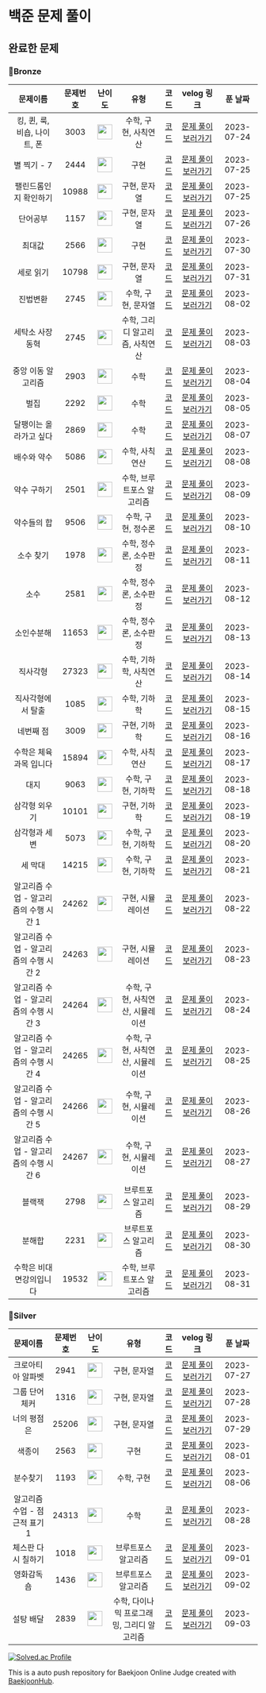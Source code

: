  백준 문제 풀이
=============

완료한 문제
------------

### 🥉Bronze

|문제이름|문제번호|난이도|유형|코드|velog 링크|푼 날짜|
|:------:|:---:|:---:|:---:|:---:|:---:|:---:|
|킹, 퀸, 룩, 비숍, 나이트, 폰 |3003 |<img src="https://d2gd6pc034wcta.cloudfront.net/tier/1.svg" width="30" height="30"> |수학, 구현, 사칙연산 |[코드](https://github.com/mingyo0125/BaekJoon/blob/main/%EB%B0%B1%EC%A4%80/Bronze/3003.%E2%80%85%ED%82%B9%EF%BC%8C%E2%80%85%ED%80%B8%EF%BC%8C%E2%80%85%EB%A3%A9%EF%BC%8C%E2%80%85%EB%B9%84%EC%88%8D%EF%BC%8C%E2%80%85%EB%82%98%EC%9D%B4%ED%8A%B8%EF%BC%8C%E2%80%85%ED%8F%B0/%ED%82%B9%EF%BC%8C%E2%80%85%ED%80%B8%EF%BC%8C%E2%80%85%EB%A3%A9%EF%BC%8C%E2%80%85%EB%B9%84%EC%88%8D%EF%BC%8C%E2%80%85%EB%82%98%EC%9D%B4%ED%8A%B8%EF%BC%8C%E2%80%85%ED%8F%B0.cc)|[문제 풀이 보러가기](https://velog.io/@mingyo0125/%EB%B0%B1%EC%A4%80-3003-%ED%82%B9%ED%80%B8%EB%A3%A9%EB%B9%84%EC%88%8D%EB%82%98%EC%9D%B4%ED%8A%B8%ED%8F%B0) |2023-07-24|
|별 찍기 - 7 |2444 |<img src="https://d2gd6pc034wcta.cloudfront.net/tier/3.svg" width="30" height="30"> |구현 |[코드](https://github.com/mingyo0125/BaekJoon/blob/main/%EB%B0%B1%EC%A4%80/Bronze/2444.%E2%80%85%EB%B3%84%E2%80%85%EC%B0%8D%EA%B8%B0%E2%80%85%EF%BC%8D%E2%80%857/%EB%B3%84%E2%80%85%EC%B0%8D%EA%B8%B0%E2%80%85%EF%BC%8D%E2%80%857.cc)|[문제 풀이 보러가기](https://velog.io/@mingyo0125/%EB%B0%B1%EC%A4%80-2444-%EB%B3%84-%EC%B0%8D%EA%B8%B0-7) |2023-07-25|
|팰린드롬인지 확인하기 |10988 |<img src="https://d2gd6pc034wcta.cloudfront.net/tier/4.svg" width="30" height="30"> |구현, 문자열 |[코드](https://github.com/mingyo0125/BaekJoon/blob/main/%EB%B0%B1%EC%A4%80/Bronze/10988.%E2%80%85%ED%8C%B0%EB%A6%B0%EB%93%9C%EB%A1%AC%EC%9D%B8%EC%A7%80%E2%80%85%ED%99%95%EC%9D%B8%ED%95%98%EA%B8%B0/%ED%8C%B0%EB%A6%B0%EB%93%9C%EB%A1%AC%EC%9D%B8%EC%A7%80%E2%80%85%ED%99%95%EC%9D%B8%ED%95%98%EA%B8%B0.cc)|[문제 풀이 보러가기](https://velog.io/@mingyo0125/%EB%B0%B1%EC%A4%80-10988-%ED%8C%B0%EB%A6%B0%EB%93%9C%EB%A1%AC%EC%9D%B8%EC%A7%80-%ED%99%95%EC%9D%B8%ED%95%98%EA%B8%B0) |2023-07-25|
|단어공부 |1157 |<img src="https://d2gd6pc034wcta.cloudfront.net/tier/5.svg" width="30" height="30"> |구현, 문자열 |[코드](https://github.com/mingyo0125/BaekJoon/blob/main/%EB%B0%B1%EC%A4%80/Bronze/1157.%E2%80%85%EB%8B%A8%EC%96%B4%E2%80%85%EA%B3%B5%EB%B6%80/%EB%8B%A8%EC%96%B4%E2%80%85%EA%B3%B5%EB%B6%80.cc)|[문제 풀이 보러가기](https://velog.io/@mingyo0125/%EB%B0%B1%EC%A4%80-1157-%EB%8B%A8%EC%96%B4%EA%B3%B5%EB%B6%80) |2023-07-26|
|최대값 |2566 |<img src="https://d2gd6pc034wcta.cloudfront.net/tier/3.svg" width="30" height="30"> |구현 |[코드](https://github.com/mingyo0125/Algorithms/blob/main/%EB%B0%B1%EC%A4%80/Bronze/2566.%E2%80%85%EC%B5%9C%EB%8C%93%EA%B0%92/%EC%B5%9C%EB%8C%93%EA%B0%92.cc)|[문제 풀이 보러가기](https://velog.io/@mingyo0125/%EB%B0%B1%EC%A4%80-2566-%EC%B5%9C%EB%8C%80%EA%B0%92) |2023-07-30|
|세로 읽기 |10798 |<img src="https://d2gd6pc034wcta.cloudfront.net/tier/5.svg" width="30" height="30"> |구현, 문자열 |[코드](https://github.com/mingyo0125/Algorithms/blob/main/%EB%B0%B1%EC%A4%80/Bronze/10798.%E2%80%85%EC%84%B8%EB%A1%9C%EC%9D%BD%EA%B8%B0/%EC%84%B8%EB%A1%9C%EC%9D%BD%EA%B8%B0.cc)|[문제 풀이 보러가기](https://velog.io/@mingyo0125/%EB%B0%B1%EC%A4%80-10798-%EC%84%B8%EB%A1%9C-%EC%9D%BD%EA%B8%B0) |2023-07-31|
|진법변환 |2745 |<img src="https://d2gd6pc034wcta.cloudfront.net/tier/4.svg" width="30" height="30"> |수학, 구현, 문자열 |[코드](https://github.com/mingyo0125/Algorithms/blob/main/%EB%B0%B1%EC%A4%80/Bronze/2745.%E2%80%85%EC%A7%84%EB%B2%95%E2%80%85%EB%B3%80%ED%99%98/%EC%A7%84%EB%B2%95%E2%80%85%EB%B3%80%ED%99%98.cc)|[문제 풀이 보러가기](https://velog.io/@mingyo0125/%EB%B0%B1%EC%A4%80-2745-%EC%A7%84%EB%B2%95-%EB%B3%80%ED%99%98) |2023-08-02|
|세탁소 사장 동혁 |2745 |<img src="https://d2gd6pc034wcta.cloudfront.net/tier/3.svg" width="30" height="30"> |수학, 그리디 알고리즘, 사칙연산 |[코드](https://github.com/mingyo0125/Algorithms/blob/main/%EB%B0%B1%EC%A4%80/Bronze/2720.%E2%80%85%EC%84%B8%ED%83%81%EC%86%8C%E2%80%85%EC%82%AC%EC%9E%A5%E2%80%85%EB%8F%99%ED%98%81/%EC%84%B8%ED%83%81%EC%86%8C%E2%80%85%EC%82%AC%EC%9E%A5%E2%80%85%EB%8F%99%ED%98%81.cc)|[문제 풀이 보러가기](https://velog.io/@mingyo0125/%EB%B0%B1%EC%A4%80-2720-%EC%84%B8%ED%83%81%EC%86%8C-%EC%82%AC%EC%9E%A5-%EB%8F%99%ED%98%81) |2023-08-03|
|중앙 이동 알고리즘 |2903 |<img src="https://d2gd6pc034wcta.cloudfront.net/tier/3.svg" width="30" height="30"> |수학 |[코드](https://github.com/mingyo0125/Algorithms/blob/main/%EB%B0%B1%EC%A4%80/Bronze/2903.%E2%80%85%EC%A4%91%EC%95%99%E2%80%85%EC%9D%B4%EB%8F%99%E2%80%85%EC%95%8C%EA%B3%A0%EB%A6%AC%EC%A6%98/%EC%A4%91%EC%95%99%E2%80%85%EC%9D%B4%EB%8F%99%E2%80%85%EC%95%8C%EA%B3%A0%EB%A6%AC%EC%A6%98.cc)|[문제 풀이 보러가기](https://velog.io/@mingyo0125/%EB%B0%B1%EC%A4%80-2903-%EC%A4%91%EC%95%99-%EC%9D%B4%EB%8F%99-%EC%95%8C%EA%B3%A0%EB%A6%AC%EC%A6%98) |2023-08-04|
|벌집 |2292 |<img src="https://d2gd6pc034wcta.cloudfront.net/tier/4.svg" width="30" height="30"> |수학 |[코드](https://github.com/mingyo0125/Algorithms/blob/main/%EB%B0%B1%EC%A4%80/Bronze/2292.%E2%80%85%EB%B2%8C%EC%A7%91/%EB%B2%8C%EC%A7%91.cc)|[문제 풀이 보러가기](https://velog.io/@mingyo0125/%EB%B0%B1%EC%A4%80-2292-%EB%B2%8C%EC%A7%91) |2023-08-05|
|달팽이는 올라가고 싶다 |2869 |<img src="https://d2gd6pc034wcta.cloudfront.net/tier/5.svg" width="30" height="30"> |수학 |[코드](https://github.com/mingyo0125/Algorithms/blob/main/%EB%B0%B1%EC%A4%80/Bronze/2869.%E2%80%85%EB%8B%AC%ED%8C%BD%EC%9D%B4%EB%8A%94%E2%80%85%EC%98%AC%EB%9D%BC%EA%B0%80%EA%B3%A0%E2%80%85%EC%8B%B6%EB%8B%A4/%EB%8B%AC%ED%8C%BD%EC%9D%B4%EB%8A%94%E2%80%85%EC%98%AC%EB%9D%BC%EA%B0%80%EA%B3%A0%E2%80%85%EC%8B%B6%EB%8B%A4.cc)|[문제 풀이 보러가기](https://velog.io/@mingyo0125/%EB%B0%B1%EC%A4%80-2869-%EB%8B%AC%ED%8C%BD%EC%9D%B4%EB%8A%94-%EC%98%AC%EB%9D%BC%EA%B0%80%EA%B3%A0-%EC%8B%B6%EB%8B%A4) |2023-08-07|
|배수와 약수 |5086 |<img src="https://d2gd6pc034wcta.cloudfront.net/tier/3.svg" width="30" height="30"> |수학, 사칙연산 |[코드](https://github.com/mingyo0125/Algorithms/blob/main/%EB%B0%B1%EC%A4%80/Bronze/5086.%E2%80%85%EB%B0%B0%EC%88%98%EC%99%80%E2%80%85%EC%95%BD%EC%88%98/%EB%B0%B0%EC%88%98%EC%99%80%E2%80%85%EC%95%BD%EC%88%98.cc)|[문제 풀이 보러가기](https://velog.io/@mingyo0125/%EB%B0%B1%EC%A4%80-5086-%EB%B0%B0%EC%88%98%EC%99%80-%EC%95%BD%EC%88%98) |2023-08-08
|약수 구하기 |2501 |<img src="https://d2gd6pc034wcta.cloudfront.net/tier/3.svg" width="30" height="30"> |수학, 브루트포스 알고리즘 |[코드](https://github.com/mingyo0125/Algorithms/blob/main/%EB%B0%B1%EC%A4%80/Bronze/2501.%E2%80%85%EC%95%BD%EC%88%98%E2%80%85%EA%B5%AC%ED%95%98%EA%B8%B0/%EC%95%BD%EC%88%98%E2%80%85%EA%B5%AC%ED%95%98%EA%B8%B0.cc)|[문제 풀이 보러가기](https://velog.io/@mingyo0125/%EB%B0%B1%EC%A4%80-2501-%EC%95%BD%EC%88%98-%EA%B5%AC%ED%95%98%EA%B8%B0) |2023-08-09
|약수들의 합 |9506 |<img src="https://d2gd6pc034wcta.cloudfront.net/tier/5.svg" width="30" height="30"> |수학, 구현, 정수론 |[코드](https://github.com/mingyo0125/Algorithms/blob/main/%EB%B0%B1%EC%A4%80/Bronze/9506.%E2%80%85%EC%95%BD%EC%88%98%EB%93%A4%EC%9D%98%E2%80%85%ED%95%A9/%EC%95%BD%EC%88%98%EB%93%A4%EC%9D%98%E2%80%85%ED%95%A9.cc)|[문제 풀이 보러가기](https://velog.io/@mingyo0125/%EB%B0%B1%EC%A4%80-9506-%EC%95%BD%EC%88%98%EB%93%A4%EC%9D%98-%ED%95%A9) |2023-08-10
|소수 찾기 |1978 |<img src="https://d2gd6pc034wcta.cloudfront.net/tier/4.svg" width="30" height="30"> |수학, 정수론, 소수판정 |[코드](https://github.com/mingyo0125/Algorithms/blob/main/%EB%B0%B1%EC%A4%80/Bronze/1978.%E2%80%85%EC%86%8C%EC%88%98%E2%80%85%EC%B0%BE%EA%B8%B0/%EC%86%8C%EC%88%98%E2%80%85%EC%B0%BE%EA%B8%B0.cc)|[문제 풀이 보러가기](https://velog.io/@mingyo0125/%EB%B0%B1%EC%A4%80-1978-%EC%86%8C%EC%88%98-%EC%B0%BE%EA%B8%B0) |2023-08-11
|소수 |2581 |<img src="https://d2gd6pc034wcta.cloudfront.net/tier/4.svg" width="30" height="30"> |수학, 정수론, 소수판정 |[코드](https://github.com/mingyo0125/Algorithms/blob/main/%EB%B0%B1%EC%A4%80/Bronze/2581.%E2%80%85%EC%86%8C%EC%88%98/%EC%86%8C%EC%88%98.cc)|[문제 풀이 보러가기](https://velog.io/@mingyo0125/%EB%B0%B1%EC%A4%80-2581-%EC%86%8C%EC%88%98) |2023-08-12
|소인수분해 |11653 |<img src="https://d2gd6pc034wcta.cloudfront.net/tier/5.svg" width="30" height="30"> |수학, 정수론, 소수판정 |[코드](https://github.com/mingyo0125/Algorithms/blob/main/%EB%B0%B1%EC%A4%80/Bronze/11653.%E2%80%85%EC%86%8C%EC%9D%B8%EC%88%98%EB%B6%84%ED%95%B4/%EC%86%8C%EC%9D%B8%EC%88%98%EB%B6%84%ED%95%B4.cc)|[문제 풀이 보러가기](https://velog.io/@mingyo0125/%EB%B0%B1%EC%A4%80-11653-%EC%86%8C%EC%9D%B8%EC%88%98-%EB%B6%84%ED%95%B4) |2023-08-13
|직사각형 |27323 |<img src="https://d2gd6pc034wcta.cloudfront.net/tier/1.svg" width="30" height="30"> |수학, 기하학, 사칙연산 |[코드](https://github.com/mingyo0125/Algorithms/blob/main/%EB%B0%B1%EC%A4%80/Bronze/27323.%E2%80%85%EC%A7%81%EC%82%AC%EA%B0%81%ED%98%95/%EC%A7%81%EC%82%AC%EA%B0%81%ED%98%95.cc)|[문제 풀이 보러가기](https://velog.io/@mingyo0125/%EB%B0%B1%EC%A4%80-27323-%EC%A7%81%EC%82%AC%EA%B0%81%ED%98%95) |2023-08-14
|직사각형에서 탈출 |1085 |<img src="https://d2gd6pc034wcta.cloudfront.net/tier/3.svg" width="30" height="30"> |수학, 기하학 |[코드](https://github.com/mingyo0125/Algorithms/blob/main/%EB%B0%B1%EC%A4%80/Bronze/1085.%E2%80%85%EC%A7%81%EC%82%AC%EA%B0%81%ED%98%95%EC%97%90%EC%84%9C%E2%80%85%ED%83%88%EC%B6%9C/%EC%A7%81%EC%82%AC%EA%B0%81%ED%98%95%EC%97%90%EC%84%9C%E2%80%85%ED%83%88%EC%B6%9C.cc)|[문제 풀이 보러가기](https://velog.io/@mingyo0125/%EB%B0%B1%EC%A4%80-1085-%EC%A7%81%EC%82%AC%EA%B0%81%ED%98%95%EC%97%90%EC%84%9C-%ED%83%88%EC%B6%9C) |2023-08-15
|네번째 점 |3009 |<img src="https://d2gd6pc034wcta.cloudfront.net/tier/3.svg" width="30" height="30"> |구현, 기하학 |[코드](https://github.com/mingyo0125/Algorithms/blob/main/%EB%B0%B1%EC%A4%80/Bronze/3009.%E2%80%85%EB%84%A4%E2%80%85%EB%B2%88%EC%A7%B8%E2%80%85%EC%A0%90/%EB%84%A4%E2%80%85%EB%B2%88%EC%A7%B8%E2%80%85%EC%A0%90.cc)|[문제 풀이 보러가기](https://velog.io/@mingyo0125/%EB%B0%B1%EC%A4%80-3009-%EB%84%A4-%EB%B2%88%EC%A7%B8-%EC%A0%90) |2023-08-16
|수학은 체육과목 입니다 |15894 |<img src="https://d2gd6pc034wcta.cloudfront.net/tier/3.svg" width="30" height="30"> |수학, 사칙연산 |[코드](https://github.com/mingyo0125/Algorithms/blob/main/%EB%B0%B1%EC%A4%80/Bronze/15894.%E2%80%85%EC%88%98%ED%95%99%EC%9D%80%E2%80%85%EC%B2%B4%EC%9C%A1%EA%B3%BC%EB%AA%A9%E2%80%85%EC%9E%85%EB%8B%88%EB%8B%A4/%EC%88%98%ED%95%99%EC%9D%80%E2%80%85%EC%B2%B4%EC%9C%A1%EA%B3%BC%EB%AA%A9%E2%80%85%EC%9E%85%EB%8B%88%EB%8B%A4.cc)|[문제 풀이 보러가기](https://velog.io/@mingyo0125/%EB%B0%B1%EC%A4%80-15894-%EC%88%98%ED%95%99%EC%9D%80-%EC%B2%B4%EC%9C%A1%EA%B3%BC%EB%AA%A9-%EC%9E%85%EB%8B%88%EB%8B%A4) |2023-08-17
|대지 |9063 |<img src="https://d2gd6pc034wcta.cloudfront.net/tier/3.svg" width="30" height="30"> |수학, 구현, 기하학 |[코드](https://github.com/mingyo0125/Algorithms/blob/main/%EB%B0%B1%EC%A4%80/Bronze/9063.%E2%80%85%EB%8C%80%EC%A7%80/%EB%8C%80%EC%A7%80.cc)|[문제 풀이 보러가기](https://velog.io/@mingyo0125/%EB%B0%B1%EC%A4%80-9063-%EB%8C%80%EC%A7%80) |2023-08-18
|삼각형 외우기 |10101 |<img src="https://d2gd6pc034wcta.cloudfront.net/tier/2.svg" width="30" height="30"> |구현, 기하학 |[코드](https://github.com/mingyo0125/Algorithms/blob/main/%EB%B0%B1%EC%A4%80/Bronze/10101.%E2%80%85%EC%82%BC%EA%B0%81%ED%98%95%E2%80%85%EC%99%B8%EC%9A%B0%EA%B8%B0/%EC%82%BC%EA%B0%81%ED%98%95%E2%80%85%EC%99%B8%EC%9A%B0%EA%B8%B0.cc)|[문제 풀이 보러가기](https://velog.io/@mingyo0125/%EB%B0%B1%EC%A4%80-10101-%EC%82%BC%EA%B0%81%ED%98%95-%EC%99%B8%EC%9A%B0%EA%B8%B0) |2023-08-19
|삼각형과 세 변 |5073 |<img src="https://d2gd6pc034wcta.cloudfront.net/tier/3.svg" width="30" height="30"> |수학, 구현, 기하학 |[코드](https://github.com/mingyo0125/Algorithms/blob/main/%EB%B0%B1%EC%A4%80/Bronze/5073.%E2%80%85%EC%82%BC%EA%B0%81%ED%98%95%EA%B3%BC%E2%80%85%EC%84%B8%E2%80%85%EB%B3%80/%EC%82%BC%EA%B0%81%ED%98%95%EA%B3%BC%E2%80%85%EC%84%B8%E2%80%85%EB%B3%80.cc)|[문제 풀이 보러가기](https://velog.io/@mingyo0125/%EB%B0%B1%EC%A4%80-5073-%EC%82%BC%EA%B0%81%ED%98%95%EA%B3%BC-%EC%84%B8-%EB%B3%80) |2023-08-20
|세 막대 |14215 |<img src="https://d2gd6pc034wcta.cloudfront.net/tier/3.svg" width="30" height="30"> |수학, 구현, 기하학 |[코드](https://github.com/mingyo0125/Algorithms/blob/main/%EB%B0%B1%EC%A4%80/Bronze/14215.%E2%80%85%EC%84%B8%E2%80%85%EB%A7%89%EB%8C%80/%EC%84%B8%E2%80%85%EB%A7%89%EB%8C%80.cc)|[문제 풀이 보러가기](https://velog.io/@mingyo0125/%EB%B0%B1%EC%A4%80-14215-%EC%84%B8-%EB%A7%89%EB%8C%80) |2023-08-21
|알고리즘 수업 - 알고리즘의 수행 시간 1 |24262 |<img src="https://d2gd6pc034wcta.cloudfront.net/tier/1.svg" width="30" height="30"> |구현, 시뮬레이션 |[코드](https://github.com/mingyo0125/Algorithms/blob/main/%EB%B0%B1%EC%A4%80/Bronze/24262.%E2%80%85%EC%95%8C%EA%B3%A0%EB%A6%AC%EC%A6%98%E2%80%85%EC%88%98%EC%97%85%E2%80%85%EF%BC%8D%E2%80%85%EC%95%8C%EA%B3%A0%EB%A6%AC%EC%A6%98%EC%9D%98%E2%80%85%EC%88%98%ED%96%89%E2%80%85%EC%8B%9C%EA%B0%84%E2%80%851/%EC%95%8C%EA%B3%A0%EB%A6%AC%EC%A6%98%E2%80%85%EC%88%98%EC%97%85%E2%80%85%EF%BC%8D%E2%80%85%EC%95%8C%EA%B3%A0%EB%A6%AC%EC%A6%98%EC%9D%98%E2%80%85%EC%88%98%ED%96%89%E2%80%85%EC%8B%9C%EA%B0%84%E2%80%851.cc)|[문제 풀이 보러가기](https://velog.io/@mingyo0125/%EB%B0%B1%EC%A4%80-24262-%EC%95%8C%EA%B3%A0%EB%A6%AC%EC%A6%98-%EC%88%98%EC%97%85-%EC%95%8C%EA%B3%A0%EB%A6%AC%EC%A6%98%EC%9D%98-%EC%88%98%ED%96%89-%EC%8B%9C%EA%B0%84-1) |2023-08-22
|알고리즘 수업 - 알고리즘의 수행 시간 2 |24263 |<img src="https://d2gd6pc034wcta.cloudfront.net/tier/2.svg" width="30" height="30"> |구현, 시뮬레이션 |[코드](https://github.com/mingyo0125/Algorithms/blob/main/%EB%B0%B1%EC%A4%80/Bronze/24263.%E2%80%85%EC%95%8C%EA%B3%A0%EB%A6%AC%EC%A6%98%E2%80%85%EC%88%98%EC%97%85%E2%80%85%EF%BC%8D%E2%80%85%EC%95%8C%EA%B3%A0%EB%A6%AC%EC%A6%98%EC%9D%98%E2%80%85%EC%88%98%ED%96%89%E2%80%85%EC%8B%9C%EA%B0%84%E2%80%852/%EC%95%8C%EA%B3%A0%EB%A6%AC%EC%A6%98%E2%80%85%EC%88%98%EC%97%85%E2%80%85%EF%BC%8D%E2%80%85%EC%95%8C%EA%B3%A0%EB%A6%AC%EC%A6%98%EC%9D%98%E2%80%85%EC%88%98%ED%96%89%E2%80%85%EC%8B%9C%EA%B0%84%E2%80%852.cc)|[문제 풀이 보러가기](https://velog.io/@mingyo0125/%EB%B0%B1%EC%A4%80-24263-%EC%95%8C%EA%B3%A0%EB%A6%AC%EC%A6%98-%EC%88%98%EC%97%85-%EC%95%8C%EA%B3%A0%EB%A6%AC%EC%A6%98%EC%9D%98-%EC%88%98%ED%96%89-%EC%8B%9C%EA%B0%84-2) |2023-08-23
|알고리즘 수업 - 알고리즘의 수행 시간 3 |24264 |<img src="https://d2gd6pc034wcta.cloudfront.net/tier/3.svg" width="30" height="30"> |수학, 구현, 사칙연산, 시뮬레이션 |[코드](https://github.com/mingyo0125/Algorithms/blob/main/%EB%B0%B1%EC%A4%80/Bronze/24264.%E2%80%85%EC%95%8C%EA%B3%A0%EB%A6%AC%EC%A6%98%E2%80%85%EC%88%98%EC%97%85%E2%80%85%EF%BC%8D%E2%80%85%EC%95%8C%EA%B3%A0%EB%A6%AC%EC%A6%98%EC%9D%98%E2%80%85%EC%88%98%ED%96%89%E2%80%85%EC%8B%9C%EA%B0%84%E2%80%853/%EC%95%8C%EA%B3%A0%EB%A6%AC%EC%A6%98%E2%80%85%EC%88%98%EC%97%85%E2%80%85%EF%BC%8D%E2%80%85%EC%95%8C%EA%B3%A0%EB%A6%AC%EC%A6%98%EC%9D%98%E2%80%85%EC%88%98%ED%96%89%E2%80%85%EC%8B%9C%EA%B0%84%E2%80%853.cc)|[문제 풀이 보러가기](https://velog.io/@mingyo0125/%EB%B0%B1%EC%A4%80-24264-%EC%95%8C%EA%B3%A0%EB%A6%AC%EC%A6%98-%EC%88%98%EC%97%85-%EC%95%8C%EA%B3%A0%EB%A6%AC%EC%A6%98%EC%9D%98-%EC%88%98%ED%96%89-%EC%8B%9C%EA%B0%84-3) |2023-08-24
|알고리즘 수업 - 알고리즘의 수행 시간 4 |24265 |<img src="https://d2gd6pc034wcta.cloudfront.net/tier/3.svg" width="30" height="30"> |수학, 구현, 사칙연산, 시뮬레이션 |[코드](https://github.com/mingyo0125/Algorithms/blob/main/%EB%B0%B1%EC%A4%80/Bronze/24265.%E2%80%85%EC%95%8C%EA%B3%A0%EB%A6%AC%EC%A6%98%E2%80%85%EC%88%98%EC%97%85%E2%80%85%EF%BC%8D%E2%80%85%EC%95%8C%EA%B3%A0%EB%A6%AC%EC%A6%98%EC%9D%98%E2%80%85%EC%88%98%ED%96%89%E2%80%85%EC%8B%9C%EA%B0%84%E2%80%854/%EC%95%8C%EA%B3%A0%EB%A6%AC%EC%A6%98%E2%80%85%EC%88%98%EC%97%85%E2%80%85%EF%BC%8D%E2%80%85%EC%95%8C%EA%B3%A0%EB%A6%AC%EC%A6%98%EC%9D%98%E2%80%85%EC%88%98%ED%96%89%E2%80%85%EC%8B%9C%EA%B0%84%E2%80%854.cc)|[문제 풀이 보러가기](https://velog.io/@mingyo0125/%EB%B0%B1%EC%A4%80-24265-%EC%95%8C%EA%B3%A0%EB%A6%AC%EC%A6%98-%EC%88%98%EC%97%85-%EC%95%8C%EA%B3%A0%EB%A6%AC%EC%A6%98%EC%9D%98-%EC%88%98%ED%96%89-%EC%8B%9C%EA%B0%84-4) |2023-08-25
|알고리즘 수업 - 알고리즘의 수행 시간 5 |24266 |<img src="https://d2gd6pc034wcta.cloudfront.net/tier/3.svg" width="30" height="30"> |수학, 구현, 시뮬레이션 |[코드](https://github.com/mingyo0125/Algorithms/blob/main/%EB%B0%B1%EC%A4%80/Bronze/24266.%E2%80%85%EC%95%8C%EA%B3%A0%EB%A6%AC%EC%A6%98%E2%80%85%EC%88%98%EC%97%85%E2%80%85%EF%BC%8D%E2%80%85%EC%95%8C%EA%B3%A0%EB%A6%AC%EC%A6%98%EC%9D%98%E2%80%85%EC%88%98%ED%96%89%E2%80%85%EC%8B%9C%EA%B0%84%E2%80%855/%EC%95%8C%EA%B3%A0%EB%A6%AC%EC%A6%98%E2%80%85%EC%88%98%EC%97%85%E2%80%85%EF%BC%8D%E2%80%85%EC%95%8C%EA%B3%A0%EB%A6%AC%EC%A6%98%EC%9D%98%E2%80%85%EC%88%98%ED%96%89%E2%80%85%EC%8B%9C%EA%B0%84%E2%80%855.cc)|[문제 풀이 보러가기](https://velog.io/@mingyo0125/%EB%B0%B1%EC%A4%80-24266%EC%95%8C%EA%B3%A0%EB%A6%AC%EC%A6%98-%EC%88%98%EC%97%85-%EC%95%8C%EA%B3%A0%EB%A6%AC%EC%A6%98%EC%9D%98-%EC%88%98%ED%96%89-%EC%8B%9C%EA%B0%84-5) |2023-08-26
|알고리즘 수업 - 알고리즘의 수행 시간 6 |24267 |<img src="https://d2gd6pc034wcta.cloudfront.net/tier/4.svg" width="30" height="30"> |수학, 구현, 시뮬레이션 |[코드](https://github.com/mingyo0125/Algorithms/blob/main/%EB%B0%B1%EC%A4%80/Bronze/24267.%E2%80%85%EC%95%8C%EA%B3%A0%EB%A6%AC%EC%A6%98%E2%80%85%EC%88%98%EC%97%85%E2%80%85%EF%BC%8D%E2%80%85%EC%95%8C%EA%B3%A0%EB%A6%AC%EC%A6%98%EC%9D%98%E2%80%85%EC%88%98%ED%96%89%E2%80%85%EC%8B%9C%EA%B0%84%E2%80%856/%EC%95%8C%EA%B3%A0%EB%A6%AC%EC%A6%98%E2%80%85%EC%88%98%EC%97%85%E2%80%85%EF%BC%8D%E2%80%85%EC%95%8C%EA%B3%A0%EB%A6%AC%EC%A6%98%EC%9D%98%E2%80%85%EC%88%98%ED%96%89%E2%80%85%EC%8B%9C%EA%B0%84%E2%80%856.cc)|[문제 풀이 보러가기](https://velog.io/@mingyo0125/%EB%B0%B1%EC%A4%80-24267-%EC%95%8C%EA%B3%A0%EB%A6%AC%EC%A6%98-%EC%88%98%EC%97%85-%EC%95%8C%EA%B3%A0%EB%A6%AC%EC%A6%98%EC%9D%98-%EC%88%98%ED%96%89-%EC%8B%9C%EA%B0%84-6) |2023-08-27
|블랙잭 |2798 |<img src="https://d2gd6pc034wcta.cloudfront.net/tier/4.svg" width="30" height="30"> |브루트포스 알고리즘 |[코드](https://github.com/mingyo0125/Algorithms/blob/main/%EB%B0%B1%EC%A4%80/Bronze/2798.%E2%80%85%EB%B8%94%EB%9E%99%EC%9E%AD/%EB%B8%94%EB%9E%99%EC%9E%AD.cc)|[문제 풀이 보러가기](https://velog.io/@mingyo0125/%EB%B0%B1%EC%A4%80-2798-%EB%B8%94%EB%9E%99%EC%9E%AD) |2023-08-29
|분해합 |2231 |<img src="https://d2gd6pc034wcta.cloudfront.net/tier/4.svg" width="30" height="30"> |브루트포스 알고리즘 |[코드](https://github.com/mingyo0125/Algorithms/blob/main/%EB%B0%B1%EC%A4%80/Bronze/2231.%E2%80%85%EB%B6%84%ED%95%B4%ED%95%A9/%EB%B6%84%ED%95%B4%ED%95%A9.cc)|[문제 풀이 보러가기](https://velog.io/@mingyo0125/%EB%B0%B1%EC%A4%80-2231-%EB%B6%84%ED%95%B4%ED%95%A9) |2023-08-30
|수학은 비대면강의입니다 |19532 |<img src="https://d2gd6pc034wcta.cloudfront.net/tier/4.svg" width="30" height="30"> |수학, 브루트포스 알고리즘 |[코드](https://github.com/mingyo0125/Algorithms/blob/main/%EB%B0%B1%EC%A4%80/Bronze/19532.%E2%80%85%EC%88%98%ED%95%99%EC%9D%80%E2%80%85%EB%B9%84%EB%8C%80%EB%A9%B4%EA%B0%95%EC%9D%98%EC%9E%85%EB%8B%88%EB%8B%A4/%EC%88%98%ED%95%99%EC%9D%80%E2%80%85%EB%B9%84%EB%8C%80%EB%A9%B4%EA%B0%95%EC%9D%98%EC%9E%85%EB%8B%88%EB%8B%A4.cc)|[문제 풀이 보러가기](https://velog.io/@mingyo0125/%EB%B0%B1%EC%A4%80-19532-%EC%88%98%ED%95%99%EC%9D%80-%EB%B9%84%EB%8C%80%EB%A9%B4-%EA%B0%95%EC%9D%98-%EC%9E%85%EB%8B%88%EB%8B%A4) |2023-08-31

### 🥈Silver

|문제이름|문제번호|난이도|유형|코드|velog 링크|푼 날짜|
|:------:|:---:|:---:|:---:|:---:|:---:|:---:|
|크로아티아 알파벳 |2941 |<img src="https://d2gd6pc034wcta.cloudfront.net/tier/6.svg" width="30" height="30"> |구현, 문자열 |[코드](https://github.com/mingyo0125/Algorithms/blob/main/%EB%B0%B1%EC%A4%80/Silver/2941.%E2%80%85%ED%81%AC%EB%A1%9C%EC%95%84%ED%8B%B0%EC%95%84%E2%80%85%EC%95%8C%ED%8C%8C%EB%B2%B3/%ED%81%AC%EB%A1%9C%EC%95%84%ED%8B%B0%EC%95%84%E2%80%85%EC%95%8C%ED%8C%8C%EB%B2%B3.cc)|[문제 풀이 보러가기](https://velog.io/@mingyo0125/%EB%B0%B1%EC%A4%80-2941-%ED%81%AC%EB%A1%9C%EC%95%84%ED%8B%B0%EC%95%84-%EC%95%8C%ED%8C%8C%EB%B2%B3) |2023-07-27|
|그룹 단어 체커 |1316 |<img src="https://d2gd6pc034wcta.cloudfront.net/tier/6.svg" width="30" height="30"> |구현, 문자열 |[코드](https://github.com/mingyo0125/Algorithms/blob/main/%EB%B0%B1%EC%A4%80/Silver/1316.%E2%80%85%EA%B7%B8%EB%A3%B9%E2%80%85%EB%8B%A8%EC%96%B4%E2%80%85%EC%B2%B4%EC%BB%A4/%EA%B7%B8%EB%A3%B9%E2%80%85%EB%8B%A8%EC%96%B4%E2%80%85%EC%B2%B4%EC%BB%A4.cc)|[문제 풀이 보러가기](https://velog.io/@mingyo0125/%EB%B0%B1%EC%A4%80-1316%EB%B2%88-%EA%B7%B8%EB%A3%B9-%EB%8B%A8%EC%96%B4-%EC%B2%B4%EC%BB%A4) |2023-07-28|
|너의 평점은 |25206 |<img src="https://d2gd6pc034wcta.cloudfront.net/tier/6.svg" width="30" height="30"> |구현, 문자열 |[코드](https://github.com/mingyo0125/Algorithms/blob/main/%EB%B0%B1%EC%A4%80/Silver/25206.%E2%80%85%EB%84%88%EC%9D%98%E2%80%85%ED%8F%89%EC%A0%90%EC%9D%80/%EB%84%88%EC%9D%98%E2%80%85%ED%8F%89%EC%A0%90%EC%9D%80.cc)|[문제 풀이 보러가기](https://velog.io/@mingyo0125/%EB%B0%B1%EC%A4%80-25206%EB%B2%88-%EB%84%88%EC%9D%98-%ED%8F%89%EC%A0%90%EC%9D%80) |2023-07-29|
|색종이 |2563 |<img src="https://d2gd6pc034wcta.cloudfront.net/tier/6.svg" width="30" height="30"> |구현 |[코드](https://github.com/mingyo0125/Algorithms/blob/main/%EB%B0%B1%EC%A4%80/Silver/2563.%E2%80%85%EC%83%89%EC%A2%85%EC%9D%B4/%EC%83%89%EC%A2%85%EC%9D%B4.cc)|[문제 풀이 보러가기](https://velog.io/@mingyo0125/%EB%B0%B1%EC%A4%80-2563-%EC%83%89%EC%A2%85%EC%9D%B4) |2023-08-01|
|분수찾기 |1193 |<img src="https://d2gd6pc034wcta.cloudfront.net/tier/6.svg" width="30" height="30"> |수학, 구현 |[코드](https://github.com/mingyo0125/Algorithms/blob/main/%EB%B0%B1%EC%A4%80/Silver/1193.%E2%80%85%EB%B6%84%EC%88%98%EC%B0%BE%EA%B8%B0/%EB%B6%84%EC%88%98%EC%B0%BE%EA%B8%B0.cc)|[문제 풀이 보러가기](https://velog.io/@mingyo0125/%EB%B0%B1%EC%A4%80-1193-%EB%B6%84%EC%88%98%EC%B0%BE%EA%B8%B0) |2023-08-06|
|알고리즘 수업 - 점근적 표기 1 |24313 |<img src="https://d2gd6pc034wcta.cloudfront.net/tier/6.svg" width="30" height="30"> |수학 |[코드](https://github.com/mingyo0125/Algorithms/blob/main/%EB%B0%B1%EC%A4%80/Silver/24313.%E2%80%85%EC%95%8C%EA%B3%A0%EB%A6%AC%EC%A6%98%E2%80%85%EC%88%98%EC%97%85%E2%80%85%EF%BC%8D%E2%80%85%EC%A0%90%EA%B7%BC%EC%A0%81%E2%80%85%ED%91%9C%EA%B8%B0%E2%80%851/%EC%95%8C%EA%B3%A0%EB%A6%AC%EC%A6%98%E2%80%85%EC%88%98%EC%97%85%E2%80%85%EF%BC%8D%E2%80%85%EC%A0%90%EA%B7%BC%EC%A0%81%E2%80%85%ED%91%9C%EA%B8%B0%E2%80%851.cc)|[문제 풀이 보러가기](https://velog.io/@mingyo0125/%EB%B0%B1%EC%A4%80-24313-%EC%95%8C%EA%B3%A0%EB%A6%AC%EC%A6%98-%EC%88%98%EC%97%85-%EC%A0%90%EA%B7%BC%EC%A0%81-%ED%91%9C%EA%B8%B0-1) |2023-08-28
|체스판 다시 칠하기 |1018 |<img src="https://d2gd6pc034wcta.cloudfront.net/tier/7.svg" width="30" height="30"> |브루트포스 알고리즘 |[코드](https://github.com/mingyo0125/Algorithms/tree/main/%EB%B0%B1%EC%A4%80/Silver/1018.%E2%80%85%EC%B2%B4%EC%8A%A4%ED%8C%90%E2%80%85%EB%8B%A4%EC%8B%9C%E2%80%85%EC%B9%A0%ED%95%98%EA%B8%B0)|[문제 풀이 보러가기](https://velog.io/@mingyo0125/%EB%B0%B1%EC%A4%80-1018%EB%B2%88-%EC%B2%B4%EC%8A%A4%ED%8C%90-%EB%8B%A4%EC%8B%9C-%EC%B9%A0%ED%95%98%EA%B8%B0) |2023-09-01
|영화감독 숌 |1436 |<img src="https://d2gd6pc034wcta.cloudfront.net/tier/6.svg" width="30" height="30"> |브루트포스 알고리즘 |[코드](https://github.com/mingyo0125/Algorithms/blob/main/%EB%B0%B1%EC%A4%80/Silver/1436.%E2%80%85%EC%98%81%ED%99%94%EA%B0%90%EB%8F%85%E2%80%85%EC%88%8C/%EC%98%81%ED%99%94%EA%B0%90%EB%8F%85%E2%80%85%EC%88%8C.cc)|[문제 풀이 보러가기](https://velog.io/@mingyo0125/%EB%B0%B1%EC%A4%80-1436-%EC%98%81%ED%99%94%EA%B0%90%EB%8F%85-%EC%88%8D) |2023-09-02
|설탕 배달 |2839 |<img src="https://d2gd6pc034wcta.cloudfront.net/tier/7.svg" width="30" height="30"> |수학, 다이나믹 프로그래밍, 그리디 알고리즘 |[코드](https://github.com/mingyo0125/Algorithms/blob/main/%EB%B0%B1%EC%A4%80/Silver/2839.%E2%80%85%EC%84%A4%ED%83%95%E2%80%85%EB%B0%B0%EB%8B%AC/%EC%84%A4%ED%83%95%E2%80%85%EB%B0%B0%EB%8B%AC.cc)|[문제 풀이 보러가기](https://velog.io/@mingyo0125/%EB%B0%B1%EC%A4%80-2839-%EC%84%A4%ED%83%95-%EB%B0%B0%EB%8B%AC) |2023-09-03


[![Solved.ac Profile](http://mazassumnida.wtf/api/v2/generate_badge?boj=wjdalsry125)](https://solved.ac/wjdalsry125/)

This is a auto push repository for Baekjoon Online Judge created with [BaekjoonHub](https://github.com/BaekjoonHub/BaekjoonHub).
